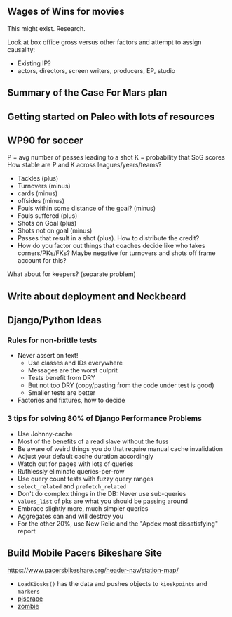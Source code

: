 ## Wages of Wins for movies

This might exist. Research.

Look at box office gross versus other factors and attempt to assign causality:

* Existing IP?
* actors, directors, screen writers, producers, EP, studio

## Summary of the Case For Mars plan

## Getting started on Paleo with lots of resources

## WP90 for soccer

P = avg number of passes leading to a shot
K = probability that SoG scores
How stable are P and K across leagues/years/teams?

* Tackles (plus)
* Turnovers (minus)
* cards (minus)
* offsides (minus)
* Fouls within some distance of the goal? (minus)
* Fouls suffered (plus)
* Shots on Goal (plus)
* Shots not on goal (minus)
* Passes that result in a shot (plus). How to distribute the credit?
* How do you factor out things that coaches decide like who takes corners/PKs/FKs? Maybe negative for turnovers and shots off frame account for this?

What about for keepers? (separate problem)

## Write about deployment and Neckbeard

## Django/Python Ideas

### Rules for non-brittle tests

* Never assert on text!
  * Use classes and IDs everywhere
  * Messages are the worst culprit
  * Tests benefit from DRY
  * But not too DRY (copy/pasting from the code under test is good)
  * Smaller tests are better
* Factories and fixtures, how to decide

### 3 tips for solving 80% of Django Performance Problems

* Use Johnny-cache
* Most of the benefits of a read slave without the fuss
* Be aware of weird things you do that require manual cache invalidation
* Adjust your default cache duration accordingly
* Watch out for pages with lots of queries
* Ruthlessly eliminate queries-per-row
* Use query count tests with fuzzy query ranges
* `select_related` and `prefetch_related`
* Don't do complex things in the DB: Never use sub-queries
* `values_list` of pks are what you should be passing around
* Embrace slightly more, much simpler queries
* Aggregates can and will destroy you
* For the other 20%, use New Relic and the "Apdex most dissatisfying" report

## Build Mobile Pacers Bikeshare Site

https://www.pacersbikeshare.org/header-nav/station-map/

* `LoadKiosks()` has the data and pushes objects to `kioskpoints` and `markers`
* [pjscrape](https://github.com/nrabinowitz/pjscrape)
* [zombie](http://zombie.labnotes.org/API)
